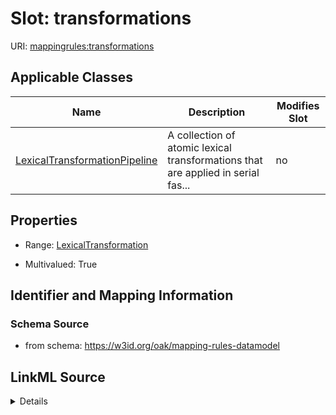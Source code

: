 # Slot: transformations

URI: [mappingrules:transformations](https://w3id.org/oak/mapping-rules-datamodel/transformations)



<!-- no inheritance hierarchy -->




## Applicable Classes

| Name | Description | Modifies Slot |
| --- | --- | --- |
[LexicalTransformationPipeline](LexicalTransformationPipeline.md) | A collection of atomic lexical transformations that are applied in serial fas... |  no  |







## Properties

* Range: [LexicalTransformation](LexicalTransformation.md)

* Multivalued: True





## Identifier and Mapping Information







### Schema Source


* from schema: https://w3id.org/oak/mapping-rules-datamodel




## LinkML Source

<details>
```yaml
name: transformations
from_schema: https://w3id.org/oak/mapping-rules-datamodel
rank: 1000
multivalued: true
alias: transformations
owner: LexicalTransformationPipeline
domain_of:
- LexicalTransformationPipeline
range: LexicalTransformation

```
</details>